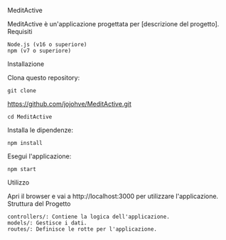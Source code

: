 MeditActive

MeditActive è un'applicazione progettata per [descrizione del progetto].
Requisiti

    Node.js (v16 o superiore)
    npm (v7 o superiore)

Installazione

Clona questo repository:

    git clone

https://github.com/jojohve/MeditActive.git

    cd MeditActive

Installa le dipendenze:

    npm install

Esegui l'applicazione:

    npm start

Utilizzo

Apri il browser e vai a http://localhost:3000 per utilizzare l'applicazione.
Struttura del Progetto

    controllers/: Contiene la logica dell'applicazione.
    models/: Gestisce i dati.
    routes/: Definisce le rotte per l'applicazione.
